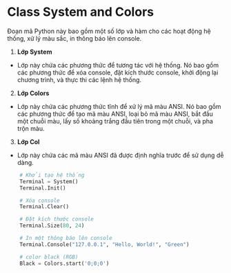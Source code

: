 # Class System and Colors

Đoạn mã Python này bao gồm một số lớp và hàm cho các hoạt động hệ thống, xử lý màu sắc, in thông báo lên console.

1. **Lớp System**
- Lớp này chứa các phương thức để tương tác với hệ thống. Nó bao gồm các phương thức để xóa console, đặt kích thước console, khởi động lại chương trình, và thực thi các lệnh hệ thống.

2. **Lớp Colors**
- Lớp này chứa các phương thức tĩnh để xử lý mã màu ANSI. Nó bao gồm các phương thức để tạo mã màu ANSI, loại bỏ mã màu ANSI, bắt đầu một chuỗi màu, lấy số khoảng trắng đầu tiên trong một chuỗi, và pha trộn màu.

3. **Lớp Col**
- Lớp này chứa các mã màu ANSI đã được định nghĩa trước để sử dụng dễ dàng.

```python
    # Khởi tạo hệ thống
    Terminal = System()
    Terminal.Init()

    # Xóa console
    Terminal.Clear()

    # Đặt kích thước console
    Terminal.Size(80, 24)

    # In một thông báo lên console
    Terminal.Console("127.0.0.1", "Hello, World!", "Green")

    # color black (RGB)
    Black = Colors.start('0;0;0')
```
